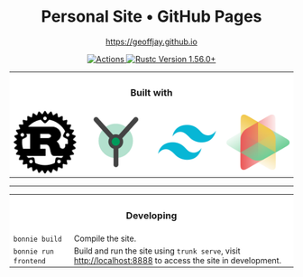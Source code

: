 <div align="center">
  <h1>Personal Site • GitHub Pages</h1>
  <p>
    <a href="https://geoffjay.github.io">https://geoffjay.github.io</a>
  </p>

  <p>
    <a href="https://github.com/geoffjay/geoffjay.github.io/actions">
      <img
        alt="Actions"
        src="https://github.com/geoffjay/geoffjay.github.io/actions/workflows/deploy.yml/badge.svg"
      />
    </a>
    <a href="https://blog.rust-lang.org/2020/12/31/Rust-1.56.0.html">
      <img
        alt="Rustc Version 1.56.0+"
        src="https://img.shields.io/badge/rustc-1.56%2B-lightgrey.svg"
      />
    </a>
  </p>

  <table style="background-color: white;">
    <tr>
      <th colspan="4"><h3>Built with</h3></th>
    </tr>
    <tr>
      <td><img src="https://raw.githubusercontent.com/geoffjay/geoffjay.github.io/docs/assets/images/rust.png" width="150" /></td>
      <td><img src="https://raw.githubusercontent.com/geoffjay/geoffjay.github.io/docs/assets/images/yew.png" width="150" /></td>
      <td><img src="https://raw.githubusercontent.com/geoffjay/geoffjay.github.io/docs/assets/images/tailwind.png" width="150" /></td>
      <td><img src="https://raw.githubusercontent.com/geoffjay/geoffjay.github.io/docs/assets/images/animxyz.svg" width="150" /></td>
    </tr>
  </table>

  <hr />

  <table style="background-color: white;">
    <tr>
      <th colspan="2"><h3>Developing</h3></th>
    </tr>
    <tr>
      <td>
        <code>bonnie build</code>
      </td>
      <td>
        Compile the site.
      </td>
    </tr>
    <tr>
      <td>
        <code>bonnie run frontend</code>
      </td>
      <td>
        Build and run the site using <code>trunk serve</code>, visit <a
        href="http://localhost:8888" target="_blank">http://localhost:8888</a>
        to access the site in development.
      </td>
    </tr>
  </table>
</div>
